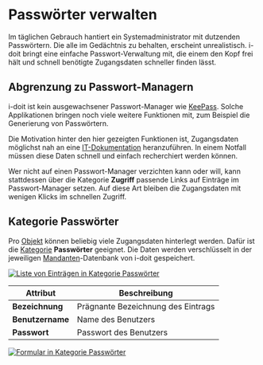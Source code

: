 # Passwörter verwalten

Im täglichen Gebrauch hantiert ein Systemadministrator mit dutzenden Passwörtern. Die alle im Gedächtnis zu behalten, erscheint unrealistisch. i-doit bringt eine einfache Passwort-Verwaltung mit, die einem den Kopf frei hält und schnell benötigte Zugangsdaten schneller finden lässt.

Abgrenzung zu Passwort-Managern
-------------------------------

i-doit ist kein ausgewachsener Passwort-Manager wie [KeePass](https://de.wikipedia.org/wiki/KeePass). Solche Applikationen bringen noch viele weitere Funktionen mit, zum Beispiel die Generierung von Passwörtern.

Die Motivation hinter den hier gezeigten Funktionen ist, Zugangsdaten möglichst nah an eine [IT-Dokumentation](../glossar.md) heranzuführen. In einem Notfall müssen diese Daten schnell und einfach recherchiert werden können.

Wer nicht auf einen Passwort-Manager verzichten kann oder will, kann stattdessen über die Kategorie **Zugriff** passende Links auf Einträge im Passwort-Manager setzen. Auf diese Art bleiben die Zugangsdaten mit wenigen Klicks im schnellen Zugriff.

Kategorie **Passwörter**
--------------------------

Pro [Objekt](../grundlagen/struktur-it-dokumentation.md) können beliebig viele Zugangsdaten hinterlegt werden. Dafür ist die [Kategorie](../grundlagen/struktur-it-dokumentation.md) **Passwörter** geeignet. Die Daten werden verschlüsselt in der jeweiligen [Mandanten](../administration/mandantenfaehigkeit.md)\-Datenbank von i-doit gespeichert.

[![Liste von Einträgen in Kategorie Passwörter](../assets/images/de/anwendungsfaelle/passwoerter-verwalten/1-pv.png)](../assets/images/de/anwendungsfaelle/passwoerter-verwalten/1-pv.png)

| Attribut | Beschreibung |
| --- | --- |
| **Bezeichnung** | Prägnante Bezeichnung des Eintrags |
| **Benutzername** | Name des Benutzers |
| **Passwort** | Passwort des Benutzers |

[![Formular in Kategorie Passwörter](../assets/images/de/anwendungsfaelle/passwoerter-verwalten/2-pv.png)](../assets/images/de/anwendungsfaelle/passwoerter-verwalten/2-pv.png)